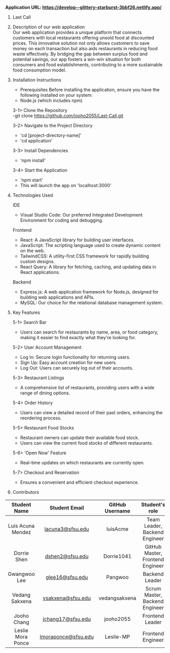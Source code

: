 **Application URL: https://develop--glittery-starburst-3bbf26.netlify.app/**

1. Last Call

2. Description of our web application <br>
   Our web application provides a unique platform that connects customers with local restaurants offering unsold food at discounted prices. This innovative solution not only allows customers to save money on each transaction but also aids restaurants in reducing food waste effectively. By bridging the gap between surplus food and potential savings, our app fosters a win-win situation for both consumers and food establishments, contributing to a more sustainable food consumption model.

3. Installation Instructions

    - Prerequisites
      Before installing the application, ensure you have the following installed on your system:

    * Node.js (which includes npm)

    3-1> Clone the Repository  
     -git clone https://github.com/jooho2055/Last-Call.git

    3-2> Navigate to the Project Directory

    - 'cd [project-directory-name]'
    - 'cd application'

    3-3> Install Dependencies

    - 'npm install'

    3-4> Start the Application

    - 'npm start'
    - This will launch the app on 'localhost:3000'

4. Technologies Used

    IDE

    - Visual Studio Code: Our preferred Integrated Development Environment for coding and debugging.

    Frontend

    - React: A JavaScript library for building user interfaces.
    - JavaScript: The scripting language used to create dynamic content on the web.
    - TailwindCSS: A utility-first CSS framework for rapidly building custom designs.
    - React Query: A library for fetching, caching, and updating data in React applications.

    Backend

    - Express.js: A web application framework for Node.js, designed for building web applications and APIs.
    - MySQL: Our choice for the relational database management system.

5. Key Features

    5-1> Search Bar

    - Users can search for restaurants by name, area, or food category, making it easier to find exactly what they're looking for.

    5-2> User Account Management

    - Log In: Secure login functionality for returning users.
    - Sign Up: Easy account creation for new users.
    - Log Out: Users can securely log out of their accounts.

    5-3> Restaurant Listings

    - A comprehensive list of restaurants, providing users with a wide range of dining options.

    5-4> Order History

    - Users can view a detailed record of their past orders, enhancing the reordering process.

    5-5> Restaurant Food Stocks

    - Restaurant owners can update their available food stock.
    - Users can view the current food stocks of different restaurants.

    5-6> 'Open Now' Feature

    - Real-time updates on which restaurants are currently open.

    5-7> Checkout and Reservation

    - Ensures a convenient and efficient checkout experience.

6. Contributors

|   Student Name    |    Student Email    | GitHub Username |          Student's role          |
| :---------------: | :-----------------: | :-------------: | :------------------------------: |
| Luis Acuna Mendez |  lacuna3@sfsu.edu   |    luisAcme     |  Team Leader, Backend Engineer   |
|    Dorrie Shen    |   dshen2@sfsu.edu   |   Dorrie1041    | GitHub Master, Frontend Engineer |
|   Gwangwoo Lee    |   glee16@sfsu.edu   |     Pangwoo     |          Backend Leader          |
|  Vedang Sakxena   |  vsakxena@sfsu.edu  |  vedangsakxena  |  Scrum Master, Backend Engineer  |
|    Jooho Chang    |  jchang17@sfsu.edu  |    jooho2055    |         Frontend Leader          |
| Leslie Mora Ponce | lmoraponce@sfsu.edu |    Leslie-MP    |        Frontend Engineer         |
